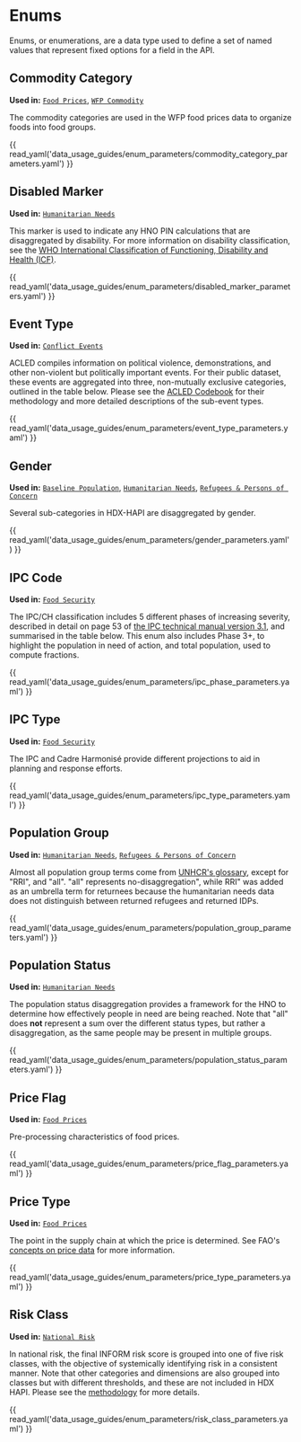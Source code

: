# Enums

Enums, or enumerations, are a data type used to define a set of named values
that represent fixed options for a field in the API.

## Commodity Category <a id="commodity-category"></a>

**Used in:**
[`Food Prices`](food_security_and_nutrition.md#food-price),
[`WFP Commodity`](metadata.md#wfp-commodity)

The commodity categories are used in the WFP food prices data to organize
foods into food groups.

{{ read_yaml('data_usage_guides/enum_parameters/commodity_category_parameters.yaml') }}

## Disabled Marker <a id="disabled-marker"></a>

**Used in:** [`Humanitarian Needs`](affected_people.md#humanitarian-needs)

This marker is used to indicate any HNO PIN calculations that are disaggregated
by disability. For more information on disability classification, see the
[WHO International Classification of Functioning, Disability and Health (ICF)](https://www.who.int/standards/classifications/international-classification-of-functioning-disability-and-health).

{{ read_yaml('data_usage_guides/enum_parameters/disabled_marker_parameters.yaml') }}

## Event Type <a id="event-type"></a>

**Used in:** [`Conflict Events`](coordination_and_context.md#conflict-event)

ACLED compiles information on political violence, demonstrations, and other
non-violent but politically important events. For their public dataset,
these events are aggregated into three, non-mutually exclusive categories,
outlined in the table below.
Please see the [ACLED Codebook](https://acleddata.com/knowledge-base/codebook/#acled-events)
for their methodology and more detailed descriptions of the sub-event types.

{{ read_yaml('data_usage_guides/enum_parameters/event_type_parameters.yaml') }}

## Gender <a id="gender"></a>

**Used in:**
[`Baseline Population`](population_and_socio-economy.md#population),
[`Humanitarian Needs`](affected_people.md#humanitarian-needs),
[`Refugees & Persons of Concern`](affected_people.md#refugees)

Several sub-categories in HDX-HAPI are disaggregated by gender.

{{ read_yaml('data_usage_guides/enum_parameters/gender_parameters.yaml') }}

## IPC Code <a id="ipc-code"></a>

**Used in:** [`Food Security`](food_security_and_nutrition.md#food-security)

The IPC/CH classification includes 5 different phases of increasing severity,
described in detail on page 53 of
[the IPC technical manual version 3.1](https://www.ipcinfo.org/fileadmin/user_upload/ipcinfo/manual/IPC_Technical_Manual_3_Final.pdf),
and summarised in the table below.
This enum also includes Phase 3+, to highlight the population in need of action,
and total population, used to compute fractions.

{{ read_yaml('data_usage_guides/enum_parameters/ipc_phase_parameters.yaml') }}

## IPC Type <a id="ipc_type"></a>

**Used in:** [`Food Security`](food_security_and_nutrition.md#food-security)

The IPC and Cadre Harmonisé provide different projections to aid in planning
and response efforts.

{{ read_yaml('data_usage_guides/enum_parameters/ipc_type_parameters.yaml') }}

## Population Group <a id="population-group"></a>

**Used in:**
[`Humanitarian Needs`](affected_people.md#humanitarian-needs),
[`Refugees & Persons of Concern`](affected_people.md#refugees)

Almost all population group terms come from
[UNHCR's glossary](https://www.unhcr.org/refugee-statistics/methodology/data-content/),
except for "RRI", and "all". "all" represents no-disaggregation", while
RRI" was added as an umbrella term
for returnees because the humanitarian
needs data does not distinguish between returned refugees and returned
IDPs.

{{ read_yaml('data_usage_guides/enum_parameters/population_group_parameters.yaml') }}

## Population Status <a id="population-status"></a>

**Used in:**
[`Humanitarian Needs`](affected_people.md#humanitarian-needs)

The population status disaggregation provides a framework for the HNO to
determine how effectively people in need are being reached.
Note that "all" does **not** represent a sum over the different status types,
but rather a disaggregation, as the same people may be present in
multiple groups.

{{ read_yaml('data_usage_guides/enum_parameters/population_status_parameters.yaml') }}

## Price Flag <a id="price-flag"></a>

**Used in:** [`Food Prices`](food_security_and_nutrition.md#food-price)

Pre-processing characteristics of food prices.

{{ read_yaml('data_usage_guides/enum_parameters/price_flag_parameters.yaml') }}

## Price Type <a id="price-type"></a>

**Used in:** [`Food Prices`](food_security_and_nutrition.md#food-price)

The point in the supply chain at which the price is determined.
See FAO's
[concepts on price data](https://www.fao.org/economic/the-statistics-division-ess/methodology/methodology-systems/price-statistics-and-index-numbers-of-agricultural-production-and-prices/4-concepts-on-price-data/en/)
for more information.

{{ read_yaml('data_usage_guides/enum_parameters/price_type_parameters.yaml') }}

## Risk Class <a id="risk-class"></a>

**Used in:** [`National Risk`](coordination_and_context.md#national-risk)

In national risk, the final INFORM risk score is grouped into one of five
risk classes, with the objective of systemically identifying risk in a
consistent manner. Note that other categories and dimensions are also
grouped into classes but with different thresholds, and these are not included
in HDX HAPI. Please see the
[methodology](https://drmkc.jrc.ec.europa.eu/inform-index/INFORM-Risk/Methodology)
for more details.

{{ read_yaml('data_usage_guides/enum_parameters/risk_class_parameters.yaml') }}

